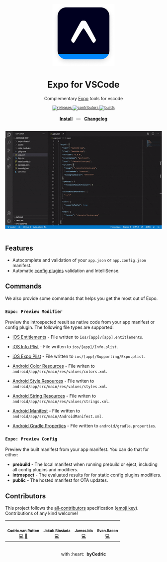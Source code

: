 <div align="center">
  <br />
  <img src="https://raw.githubusercontent.com/expo-community/vscode-expo/main/images/logo-repository.png" alt="vscode-expo" width="200">
  <br />
  <h1>Expo for VSCode</h1>
  <p>Complementary <a href="https://github.com/expo/expo">Expo</a> tools for vscode</p>
  <sup>
    <a href="https://github.com/expo-community/vscode-expo/releases">
      <img src="https://img.shields.io/github/package-json/v/expo-community/vscode-expo?style=flat-square" alt="releases" />
    </a>
    <a href="https://github.com/expo-community/vscode-expo#contributors">
<!-- ALL-CONTRIBUTORS-BADGE:START - Do not remove or modify this section -->
      <img src="https://img.shields.io/badge/all_contributors-4-orange.svg?style=flat-square" alt="contributors" />
<!-- ALL-CONTRIBUTORS-BADGE:END -->
    </a>
    <a href="https://github.com/expo-community/vscode-expo/actions">
      <img src="https://img.shields.io/github/workflow/status/expo-community/vscode-expo/Build/main.svg?style=flat-square" alt="builds" />
    </a>
  </sup>
  <br />
  <p align="center">
    <a href="https://marketplace.visualstudio.com/items?itemName=byCedric.vscode-expo"><b>Install</b></a>
    &nbsp;&nbsp;&mdash;&nbsp;&nbsp;
    <a href="https://github.com/expo-community/vscode-expo/blob/main/CHANGELOG.md"><b>Changelog</b></a>
  </p>
  <br />
  <div align="center">
    <img src="https://raw.githubusercontent.com/expo-community/vscode-expo/main/images/feature-autocomplete.gif" alt="vscode-expo overview">
  </div>
  <br />
</div>

## Features

- Autocomplete and validation of your `app.json` or `app.config.json` manifest.
- Automatic [config plugins](https://docs.expo.io/guides/config-plugins/) validation and IntelliSense.

## Commands

We also provide some commands that helps you get the most out of Expo.

### `Expo: Preview Modifier`

Preview the introspected result as native code from your app manifest or config plugin. The following file types are supported:

- [iOS Entitlements](https://docs.expo.io/build-reference/ios-capabilities/#entitlements) - File written to `ios/[app]/[app].entitlements`.
- [iOS Info Plist](https://developer.apple.com/library/archive/documentation/General/Reference/InfoPlistKeyReference/Articles/AboutInformationPropertyListFiles.html) - File written to `ios/[app]/Info.plist`.
- [iOS Expo Plist](https://developer.apple.com/library/archive/documentation/General/Reference/InfoPlistKeyReference/Articles/AboutInformationPropertyListFiles.html) - File written to `ios/[app]/Supporting/Expo.plist`.

- [Android Color Resources](https://developer.android.com/guide/topics/resources/more-resources#Color) - File writen to `android/app/src/main/res/values/colors.xml`.
- [Android Style Resources](https://developer.android.com/guide/topics/resources/style-resource) - File writen to `android/app/src/main/res/values/styles.xml`.
- [Android String Resources](https://developer.android.com/guide/topics/resources/string-resource) - File writen to `android/app/src/main/res/values/strings.xml`.
- [Android Manifest](https://developer.android.com/guide/topics/manifest/manifest-intro) - File written to `android/app/src/main/AndroidManifest.xml`.
- [Android Gradle Properties](https://developer.android.com/studio/build#properties-files) - File written to `android/gradle.properties`.

### `Expo: Preview Config`

Preview the built manifest from your app manifest. You can do that for either:

- **prebuild** - The local manifest when running prebuild or eject, including all config plugins and modifiers.
- **introspect** - The evaluated results for for static config plugins modifiers.
- **public** - The hosted manifest for OTA updates.

## Contributors

This project follows the [all-contributors](https://github.com/all-contributors/all-contributors) specification ([emoji key](https://allcontributors.org/docs/en/emoji-key)). Contributions of any kind welcome!

<!-- ALL-CONTRIBUTORS-LIST:START - Do not remove or modify this section -->
<!-- prettier-ignore-start -->
<!-- markdownlint-disable -->
<table>
  <tr>
    <td align="center"><a href="https://bycedric.com"><img src="https://avatars2.githubusercontent.com/u/1203991?v=4" width="100px;" alt=""/><br /><sub><b>Cedric van Putten</b></sub></a><br /><a href="https://github.com/expo-community/vscode-expo/commits?author=byCedric" title="Code">💻</a> <a href="https://github.com/expo-community/vscode-expo/commits?author=byCedric" title="Documentation">📖</a></td>
    <td align="center"><a href="https://jb1905.github.io/portfolio/"><img src="https://avatars2.githubusercontent.com/u/28870390?v=4" width="100px;" alt=""/><br /><sub><b>Jakub Biesiada</b></sub></a><br /><a href="https://github.com/expo-community/vscode-expo/commits?author=JB1905" title="Code">💻</a></td>
    <td align="center"><a href="https://jameside.com"><img src="https://avatars0.githubusercontent.com/u/379606?v=4" width="100px;" alt=""/><br /><sub><b>James Ide</b></sub></a><br /><a href="https://github.com/expo-community/vscode-expo/commits?author=ide" title="Code">💻</a></td>
    <td align="center"><a href="https://evanbacon.dev/"><img src="https://avatars0.githubusercontent.com/u/9664363?v=4" width="100px;" alt=""/><br /><sub><b>Evan Bacon</b></sub></a><br /><a href="https://github.com/expo/vscode-expo/commits?author=EvanBacon" title="Code">💻</a></td>
  </tr>
</table>
<!-- markdownlint-enable -->
<!-- prettier-ignore-end -->
<!-- ALL-CONTRIBUTORS-LIST:END -->

<div align="center">
  <br />
  with&nbsp;:heart:&nbsp;&nbsp;<strong>byCedric</strong>
  <br />
</div>
